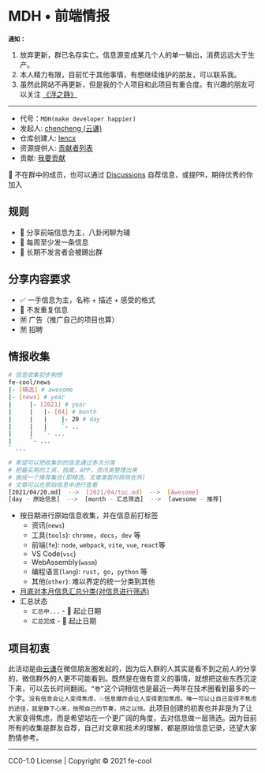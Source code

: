 # MDH • 前端情报

**`通知：`**

1. 放弃更新，群已名存实亡。信息源变成某几个人的单一输出，消费远远大于生产。
2. 本人精力有限，目前忙于其他事情，有想继续维护的朋友，可以联系我。
3. 虽然此网站不再更新，但是我的个人项目和此项目有重合度。有兴趣的朋友可以关注 [《浮之静》](https://github.com/lencx/fzj/discussions)

---

* 代号：`MDH(make developer happier)`
* 发起人: [chencheng (云谦)](https://github.com/sorrycc)
* 仓库创建人: [lencx](https://github.com/lencx)
* 资源提供人: [贡献者列表](https://github.com/fe-cool/news/blob/main/contributors.md)
* 贡献: [我要贡献](https://github.com/fe-cool/news#%E8%B4%A1%E7%8C%AE)

🤝 不在群中的成员，也可以通过 [Discussions](https://github.com/fe-cool/news/discussions/5) 自荐信息，或提PR，期待优秀的你加入

## 规则

* 👋 分享前端信息为主，八卦闲聊为辅
* 📝 每周至少发一条信息
* 🥺 长期不发言者会被踢出群

## 分享内容要求

* ✅ 一手信息为主，名称 + 描述 + 感受的格式
* 🙅 不发重复信息
* 🈲️ 广告（推广自己的项目也算）
* 🈲️ 招聘

## 情报收集

```bash
# 信息收集初步构想
fe-cool/news
|- [精选] # awesome
|- [news] # year
|     |- [2021] # year
|     |   |- [04] # month
|     |   |    |- 20 # day
|     |   |    `- ..
|     |   `- ...
|     `- ...
` ...

# 希望可以把收集到的信息通过多次分类
# 把最实用的工具，指南，APP，资讯类整理出来
# 做成一个推荐集合(即精选，文章类暂时排除在外)
# 文章可以在原始信息中进行查看
[2021/04/20.md]  -->  [2021/04/toc.md]  -->  [Awesome]
[day - 原始信息]  -->  [month - 汇总筛选]  -->  [awesome - 推荐]
```

* 按日期进行原始信息收集，并在信息前打标签
  * 资讯(`news`)
  * 工具(`tools`): `chrome`，`docs`，`dev` 等
  * 前端(`fe`): `node`, `webpack`, `vite`, `vue`, `react`等
  * VS Code(`vsc`)
  * WebAssembly(`wasm`)
  * 编程语言(`lang`): `rust`，`go`，`python` 等
  * 其他(`other`): 难以界定的统一分类到其他
* [月底对本月信息汇总分类(对信息进行筛选)](https://github.com/fe-cool/news/blob/main/guidelines.md#%E6%9C%88%E6%B1%87%E6%80%BB)
* 汇总状态
  * `汇总中...` - 📅 起止日期
  * `汇总完成` - 📅 起止日期

## 项目初衷

此活动是由[云谦](https://github.com/sorrycc)在微信朋友圈发起的，因为后入群的人其实是看不到之前人的分享的，微信群外的人更不可能看到。既然是在做有意义的事情，就想把这些东西沉淀下来，可以去长时间翻阅。`“卷”`这个词相信也是最近一两年在技术圈看到最多的一个字。`没有信息会让人变得焦虑，💥信息爆炸会让人变得更加焦虑。唯一可以让自己变得不焦虑的途径，就是静下心来，按照自己的节奏，持之以恒。`此项目创建的初衷也并非是为了让大家变得焦虑，而是希望站在一个更广阔的角度，去对信息做一层筛选。因为目前所有的收集是群友自荐，自己对文章和技术的理解，都是原始信息记录，还望大家酌情参考。

---

CC0-1.0 License | Copyright © 2021 fe-cool
